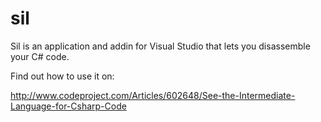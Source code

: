 sil
===

Sil is an application and addin for Visual Studio that lets you disassemble your C# code.

Find out how to use it on:

http://www.codeproject.com/Articles/602648/See-the-Intermediate-Language-for-Csharp-Code
